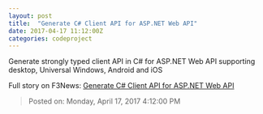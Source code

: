```yaml
---
layout: post
title:  "Generate C# Client API for ASP.NET Web API"
date: 2017-04-17 11:12:00Z
categories: codeproject
---
```


Generate strongly typed client API in C# for ASP.NET Web API supporting desktop, Universal Windows, Android and iOS


Full story on F3News: [Generate C# Client API for ASP.NET Web API](http://www.f3nws.com/n/GxytyC)

> Posted on: Monday, April 17, 2017 4:12:00 PM
